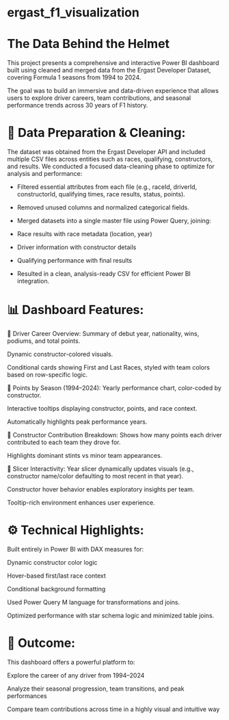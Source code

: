 # ergast_f1_visualization

# The Data Behind the Helmet

This project presents a comprehensive and interactive Power BI dashboard built using cleaned and merged data from the Ergast Developer Dataset, covering Formula 1 seasons from 1994 to 2024.

The goal was to build an immersive and data-driven experience that allows users to explore driver careers, team contributions, and seasonal performance trends across 30 years of F1 history.

# 🔧 Data Preparation & Cleaning:
The dataset was obtained from the Ergast Developer API and included multiple CSV files across entities such as races, qualifying, constructors, and results. We conducted a focused data-cleaning phase to optimize for analysis and performance:

- Filtered essential attributes from each file (e.g., raceId, driverId, constructorId, qualifying times, race results, status, points).

- Removed unused columns and normalized categorical fields.

- Merged datasets into a single master file using Power Query, joining:

 - Race results with race metadata (location, year)

 - Driver information with constructor details

 - Qualifying performance with final results

- Resulted in a clean, analysis-ready CSV for efficient Power BI integration.

# 📊 Dashboard Features:
🔹 Driver Career Overview:
Summary of debut year, nationality, wins, podiums, and total points.

Dynamic constructor-colored visuals.

Conditional cards showing First and Last Races, styled with team colors based on row-specific logic.

🔹 Points by Season (1994–2024):
Yearly performance chart, color-coded by constructor.

Interactive tooltips displaying constructor, points, and race context.

Automatically highlights peak performance years.

🔹 Constructor Contribution Breakdown:
Shows how many points each driver contributed to each team they drove for.

Highlights dominant stints vs minor team appearances.

🔹 Slicer Interactivity:
Year slicer dynamically updates visuals (e.g., constructor name/color defaulting to most recent in that year).

Constructor hover behavior enables exploratory insights per team.

Tooltip-rich environment enhances user experience.

# ⚙️ Technical Highlights:
Built entirely in Power BI with DAX measures for:

Dynamic constructor color logic

Hover-based first/last race context

Conditional background formatting

Used Power Query M language for transformations and joins.

Optimized performance with star schema logic and minimized table joins.

# 🎯 Outcome:
This dashboard offers a powerful platform to:

Explore the career of any driver from 1994–2024

Analyze their seasonal progression, team transitions, and peak performances

Compare team contributions across time in a highly visual and intuitive way

